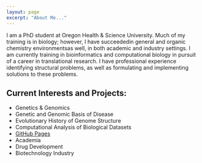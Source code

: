 ```yaml
---
layout: page
excerpt: "About Me..."
---
```


I am a PhD student at Oregon Health & Science University. Much of my training is in biology; however, I have succeededin general and organic chemistry environmentsas well, in both academic and industry settings. I am currently training in bioinformatics and computational biology in pursuit of a career in translational research. I have professional experience identifying structural problems, as well as formulating and implementing solutions to these problems. 

## Current Interests and Projects:

- Genetics & Genomics
- Genetic and Genomic Basis of Disease
- Evolutionary History of Genome Structure
- Computational Analysis of Biological Datasets
- [GitHub Pages](http://giant-steps.github.io)
- Academia
- Drug Development
- Biotechnology Industry
